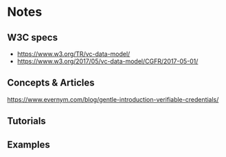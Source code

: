 # Notes

## W3C specs
- https://www.w3.org/TR/vc-data-model/
- https://www.w3.org/2017/05/vc-data-model/CGFR/2017-05-01/

## Concepts &amp; Articles
https://www.evernym.com/blog/gentle-introduction-verifiable-credentials/

## Tutorials

## Examples
